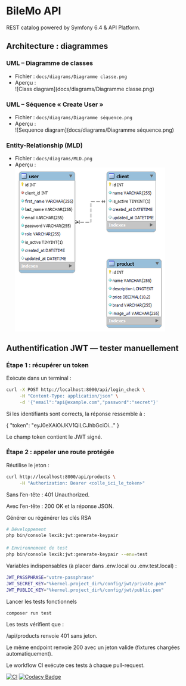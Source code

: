 # BileMo API

REST catalog powered by Symfony 6.4 & API Platform.

## Architecture : diagrammes

### UML – Diagramme de classes
* Fichier : `docs/diagrams/Diagramme classe.png`  
* Aperçu :  
  ![Class diagram](docs/diagrams/Diagramme classe.png)

### UML – Séquence « Create User »
* Fichier : `docs/diagrams/Diagramme séquence.png`  
* Aperçu :  
  ![Sequence diagram](docs/diagrams/Diagramme séquence.png)

### Entity-Relationship (MLD)
* Fichier : `docs/diagrams/MLD.png`  
* Aperçu :  
  ![MLD diagram](docs/diagrams/MLD.png)


## Authentification JWT — tester manuellement

### Étape 1 : récupérer un token

Exécute dans un terminal :

```bash
curl -X POST http://localhost:8000/api/login_check \
     -H "Content-Type: application/json" \
     -d '{"email":"api@example.com","password":"secret"}'
```

Si les identifiants sont corrects, la réponse ressemble à :

{ "token": "eyJ0eXAiOiJKV1QiLCJhbGciOi..." }

Le champ token contient le JWT signé.

### Étape 2 : appeler une route protégée

Réutilise le jeton :

```bash
curl http://localhost:8000/api/products \
     -H "Authorization: Bearer <colle_ici_le_token>"
```
Sans l’en-tête : 401 Unauthorized.

Avec l’en-tête : 200 OK et la réponse JSON.

Générer ou régénérer les clés RSA

```bash
# Développement
php bin/console lexik:jwt:generate-keypair

# Environnement de test
php bin/console lexik:jwt:generate-keypair --env=test
```

Variables indispensables (à placer dans .env.local ou .env.test.local) :

```bash
JWT_PASSPHRASE="votre-passphrase"
JWT_SECRET_KEY="%kernel.project_dir%/config/jwt/private.pem"
JWT_PUBLIC_KEY="%kernel.project_dir%/config/jwt/public.pem"
```

Lancer les tests fonctionnels

```bash
composer run test
```

Les tests vérifient que :

/api/products renvoie 401 sans jeton.

Le même endpoint renvoie 200 avec un jeton valide (fixtures chargées automatiquement).

Le workflow CI exécute ces tests à chaque pull-request.

[![CI](https://github.com/Adrien1988/BileMo_API/actions/workflows/ci.yml/badge.svg)](https://github.com/Adrien1988/BileMo_API/actions/workflows/ci.yml)
[![Codacy Badge](https://app.codacy.com/project/badge/Grade/cce9e0d436f04619b1af9957dce3c193)](https://app.codacy.com/gh/Adrien1988/BileMo_API/dashboard?utm_source=gh&utm_medium=referral&utm_content=&utm_campaign=Badge_grade)
